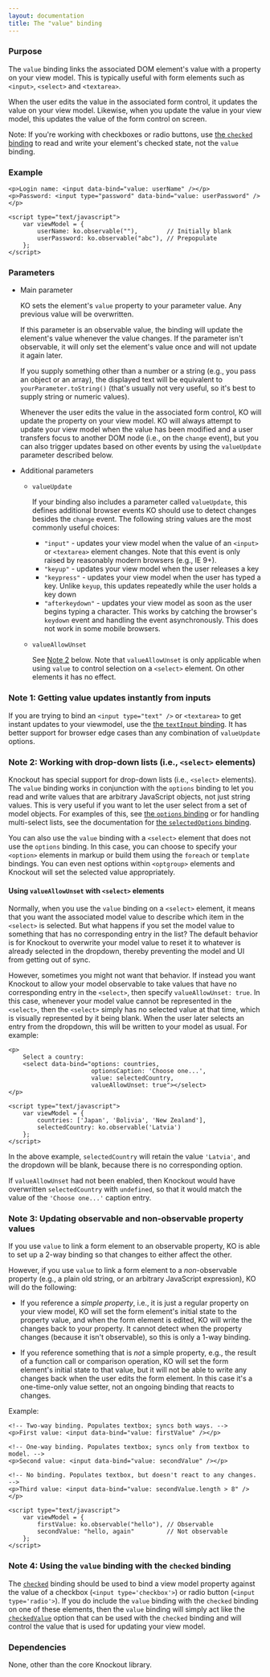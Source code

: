 ```yaml
---
layout: documentation
title: The "value" binding
---
```


### Purpose
The `value` binding links the associated DOM element's value with a property on your view model. This is typically useful with form elements such as `<input>`, `<select>` and `<textarea>`.

When the user edits the value in the associated form control, it updates the value on your view model. Likewise, when you update the value in your view model, this updates the value of the form control on screen.

Note: If you're working with checkboxes or radio buttons, use [the `checked` binding](checked-binding.html) to read and write your element's checked state, not the `value` binding.

### Example
    <p>Login name: <input data-bind="value: userName" /></p>
    <p>Password: <input type="password" data-bind="value: userPassword" /></p>

    <script type="text/javascript">
        var viewModel = {
            userName: ko.observable(""),        // Initially blank
            userPassword: ko.observable("abc"), // Prepopulate
        };
    </script>

### Parameters

  * Main parameter

    KO sets the element's `value` property to your parameter value. Any previous value will be overwritten.

    If this parameter is an observable value, the binding will update the element's value whenever the value changes. If the parameter isn't observable, it will only set the element's value once and will not update it again later.

    If you supply something other than a number or a string (e.g., you pass an object or an array), the displayed text will be equivalent to `yourParameter.toString()` (that's usually not very useful, so it's best to supply string or numeric values).

    Whenever the user edits the value in the associated form control, KO will update the property on your view model. KO will always attempt to update your view model when the value has been modified and a user transfers focus to another DOM node (i.e., on the `change` event), but you can also trigger updates based on other events by using the `valueUpdate` parameter described below.

  * Additional parameters

      * `valueUpdate`

        If your binding also includes a parameter called `valueUpdate`, this defines additional browser events KO should use to detect changes besides the `change` event. The following string values are the most commonly useful choices:

          * `"input"` - updates your view model when the value of an `<input>` or `<textarea>` element changes. Note that this event is only raised by reasonably modern browsers (e.g., IE 9+).
          * `"keyup"` - updates your view model when the user releases a key
          * `"keypress"` - updates your view model when the user has typed a key. Unlike `keyup`, this updates repeatedly while the user holds a key down
          * `"afterkeydown"` - updates your view model as soon as the user begins typing a character. This works by catching the browser's `keydown` event and handling the event asynchronously. This does not work in some mobile browsers.

       * `valueAllowUnset`

         See [Note 2](#using-valueallowunset-with-select-elements) below. Note that `valueAllowUnset` is only applicable when using `value` to control selection on a `<select>` element. On other elements it has no effect.

### Note 1: Getting value updates instantly from inputs

If you are trying to bind an `<input type="text" />` or `<textarea>` to get instant updates to your viewmodel, use the [the `textInput` binding](textinput-binding.html). It has better support for browser edge cases than any combination of `valueUpdate` options.


### Note 2: Working with drop-down lists (i.e., `<select>` elements)

Knockout has special support for drop-down lists (i.e., `<select>` elements). The `value` binding works in conjunction with the `options` binding to let you read and write values that are arbitrary JavaScript objects, not just string values. This is very useful if you want to let the user select from a set of model objects. For examples of this, see [the `options` binding](options-binding.html) or for handling multi-select lists, see the documentation for [the `selectedOptions` binding](selectedOptions-binding.html).

You can also use the `value` binding with a `<select>` element that does not use the `options` binding. In this case, you can choose to specify your `<option>` elements in markup or build them using the `foreach` or `template` bindings. You can even nest options within `<optgroup>` elements and Knockout will set the selected value appropriately.

#### Using `valueAllowUnset` with `<select>` elements

Normally, when you use the `value` binding on a `<select>` element, it means that you want the associated model value to describe which item in the `<select>` is selected. But what happens if you set the model value to something that has no corresponding entry in the list? The default behavior is for Knockout to overwrite your model value to reset it to whatever is already selected in the dropdown, thereby preventing the model and UI from getting out of sync.

However, sometimes you might not want that behavior. If instead you want Knockout to allow your model observable to take values that have no corresponding entry in the `<select>`, then specify `valueAllowUnset: true`. In this case, whenever your model value cannot be represented in the `<select>`, then the `<select>` simply has no selected value at that time, which is visually represented by it being blank. When the user later selects an entry from the dropdown, this will be written to your model as usual. For example:

    <p>
        Select a country:
        <select data-bind="options: countries,
                           optionsCaption: 'Choose one...',
                           value: selectedCountry,
                           valueAllowUnset: true"></select>
    </p>

    <script type="text/javascript">
        var viewModel = {
            countries: ['Japan', 'Bolivia', 'New Zealand'],
            selectedCountry: ko.observable('Latvia')
        };
    </script>

In the above example, `selectedCountry` will retain the value `'Latvia'`, and the dropdown will be blank, because there is no corresponding option.

If `valueAllowUnset` had not been enabled, then Knockout would have overwritten `selectedCountry` with `undefined`, so that it would match the value of the `'Choose one...'` caption entry.

### Note 3: Updating observable and non-observable property values

If you use `value` to link a form element to an observable property, KO is able to set up a 2-way binding so that changes to either affect the other.

However, if you use `value` to link a form element to a *non*-observable property (e.g., a plain old string, or an arbitrary JavaScript expression), KO will do the following:

  * If you reference a *simple property*, i.e., it is just a regular property on your view model, KO will set the form element's initial state to the property value, and when the form element is edited, KO will write the changes back to your property. It cannot detect when the property changes (because it isn't observable), so this is only a 1-way binding.

  * If you reference something that is *not* a simple property, e.g., the result of a function call or comparison operation, KO will set the form element's initial state to that value, but it will not be able to write any changes back when the user edits the form element. In this case it's a one-time-only value setter, not an ongoing binding that reacts to changes.

Example:

    <!-- Two-way binding. Populates textbox; syncs both ways. -->
    <p>First value: <input data-bind="value: firstValue" /></p>

    <!-- One-way binding. Populates textbox; syncs only from textbox to model. -->
    <p>Second value: <input data-bind="value: secondValue" /></p>

    <!-- No binding. Populates textbox, but doesn't react to any changes. -->
    <p>Third value: <input data-bind="value: secondValue.length > 8" /></p>

    <script type="text/javascript">
        var viewModel = {
            firstValue: ko.observable("hello"), // Observable
            secondValue: "hello, again"         // Not observable
        };
    </script>

### Note 4: Using the `value` binding with the `checked` binding

The [`checked`](checked-binding.html) binding should be used to bind a view model property against the value of a checkbox (`<input type='checkbox'>`) or radio button (`<input type='radio'>`). If you do include the `value` binding with the `checked` binding on one of these elements, then the `value` binding will simply act like the [`checkedValue`](checked-binding.html#checkedValue) option that can be used with the `checked` binding and will control the value that is used for updating your view model.

### Dependencies

None, other than the core Knockout library.

